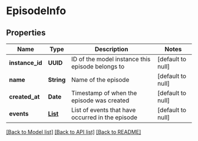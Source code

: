 # EpisodeInfo
## Properties

| Name | Type | Description | Notes |
|------------ | ------------- | ------------- | -------------|
| **instance\_id** | **UUID** | ID of the model instance this episode belongs to | [default to null] |
| **name** | **String** | Name of the episode | [default to null] |
| **created\_at** | **Date** | Timestamp of when the episode was created | [default to null] |
| **events** | [**List**](map.md) | List of events that have occurred in the episode | [default to null] |

[[Back to Model list]](../README.md#documentation-for-models) [[Back to API list]](../README.md#documentation-for-api-endpoints) [[Back to README]](../README.md)

